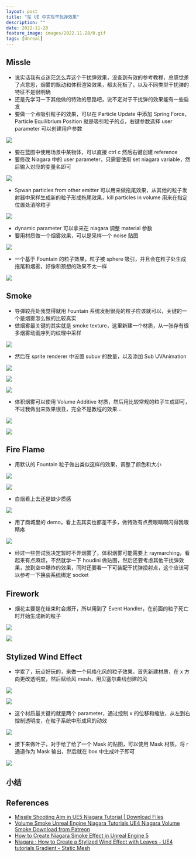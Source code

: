 ```yaml
---
layout: post
title: "在 UE 中实现干扰弹效果"
description: ""
date: 2022-11-28
feature_image: images/2022.11.28/0.gif
tags: [Unreal]
---
```


<!--more-->

## Missle

- 说实话我有点迷茫怎么弄这个干扰弹效果，没查到有效的参考教程，总感觉差了点意思，烟雾的飘动和体积渲染效果，都太死板了，以及不同类型干扰弹的特征不是很明确
- 还是先学习一下其他做的特效的思路吧，说不定对于干扰弹的效果能有一些启发
- 要做一个点吸引粒子的效果，可以在 Particle Update 中添加 Spring Force，Particle Equilibrium Position 就是吸引粒子的点，右键参数选择 user parameter 可以创建用户参数

![](../images/2022.11.28/0.png)

- 要在蓝图中使用场景中某物体，可以直接 ctrl c 然后右键创建 reference
- 要修改 Niagara 中的 user parameter，只需要使用 set niagara variable，然后输入对应的变量名即可

![](../images/2022.11.28/1.png)

- Spwan particles from other emitter 可以用来做拖尾效果，从其他的粒子发射器中采样生成新的粒子形成拖尾效果，kill particles in volume 用来在指定位置处消除粒子

![](../images/2022.11.28/2.png)

- dynamic parameter 可以拿来在 niagara 调整 material 参数
- 要用材质做一个烟雾效果，可以是采样一个 noise 贴图

![](../images/2022.11.28/3.png)

- 一个基于 Fountain 的粒子效果，粒子被 sphere 吸引，并且会在粒子处生成拖尾和烟雾，好像和预想的效果不太一样

![](../images/2022.11.28/4.png)

## Smoke

- 导弹较亮处我觉得就用 Fountain 系统发射很亮的粒子应该就可以，关键的一个是烟雾怎么做的比较真实
- 做烟雾最关键的其实就是 smoke texture，这里新建一个材质，从一张存有很多烟雾动画序列的纹理中采样

![](../images/2022.11.28/5.png)

- 然后在 sprite renderer 中设置 subuv 的数量，以及添加 Sub UVAnimation

![](../images/2022.11.28/6.png)

![](../images/2022.11.28/7.png)

![](../images/2022.11.28/10.png)

- 体积烟雾可以使用 Volume Additive 材质，然后用比较常规的粒子生成即可，不过我做出来效果很丑，完全不是教程的效果...

![](../images/2022.11.28/8.png)

![](../images/2022.11.28/9.png)

## Fire Flame

- 用默认的 Fountain 粒子做出类似这样的效果，调整了颜色和大小

![](../images/2022.11.28/11.png)

![](../images/2022.11.28/12.png)

- 白烟看上去还是缺少质感

![](../images/2022.11.28/13.png)

- 用了商城里的 demo，看上去其实也都差不多，做特效有点费眼睛啊闪得我眼睛疼

![](../images/2022.11.28/14.png)

- 经过一些尝试我决定暂时不弄烟雾了，体积烟雾可能需要上 raymarching，看起来有点麻烦，不然就学一下 houdini 做贴图，然后还要考虑其他干扰弹效果，放到空中爆炸的效果，同时还要看一下可装配干扰弹投射点，这个应该可以参考一下换装系统绑定 socket

## Firework

- 烟花主要是在结束时会爆开，所以用到了 Event Handler，在前面的粒子死亡时开始生成新的粒子

![](../images/2022.11.28/15.png)

![](../images/2022.11.28/16.png)

## Stylized Wind Effect

- 学累了，玩点好玩的，来做一个风格化风的粒子效果。首先新建材质，在 x 方向更改透明度，然后赋给风 mesh，用贝塞尔曲线创建的风

![](../images/2022.11.28/17.png)

![](../images/2022.11.28/18.png)

- 这个材质最关键的就是两个 parameter，通过控制 x 的位移和缩放，从左到右控制透明度，在粒子系统中形成风的动效

![](../images/2022.11.28/19.png)

- 接下来做叶子，对于给了给了一个 Mask 的贴图，可以使用 Mask 材质，将 r 通道作为 Mask 输出，然后就在 box 中生成叶子即可

![](../images/2022.11.28/0.gif)





## 小结

## References

- [Missile Shooting Aim in UE5 Niagara Tutorial | Download Files](https://www.youtube.com/watch?v=h2KqkygqPNU&t=617s)
- [Volume Smoke Unreal Engine Niagara Tutorials UE4 Niagara Volume Smoke Download from Patreon](https://www.youtube.com/watch?v=K_cu_eRKsb8)
- [How to Create Niagara Smoke Effect in Unreal Engine 5](https://www.youtube.com/watch?v=CdXt7Qov3wI)
- [Niagara : How to Create a Stylized Wind Effect with Leaves - UE4 tutorials Gradient - Static Mesh](https://www.youtube.com/watch?v=5s22gzA5yV0&t=781s)